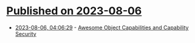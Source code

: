 # [Published on 2023-08-06](index.md)

* [2023-08-06, 04:06:29](https://lobste.rs/s/ew0epr/awesome_object_capabilities_capability) - [Awesome Object Capabilities and Capability Security](https://github.com/dckc/awesome-ocap)
